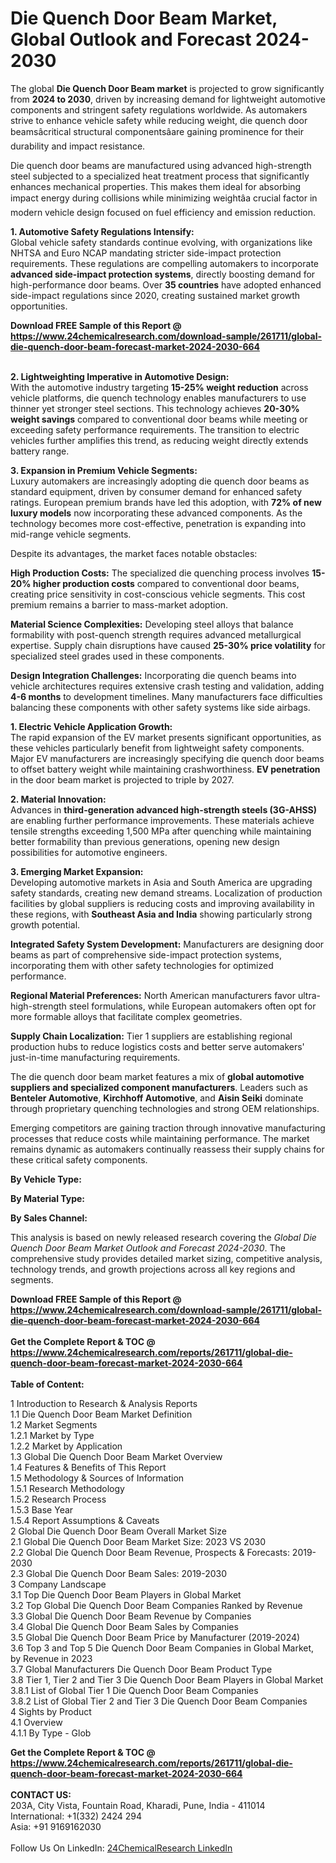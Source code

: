 <h1>Die Quench Door Beam Market, Global Outlook and Forecast 2024-2030</h1><p>The global <strong>Die Quench Door Beam market</strong> is projected to grow significantly from <strong>2024 to 2030</strong>, driven by increasing demand for lightweight automotive components and stringent safety regulations worldwide. As automakers strive to enhance vehicle safety while reducing weight, die quench door beamsâcritical structural componentsâare gaining prominence for their durability and impact resistance.</p><p>Die quench door beams are manufactured using advanced high-strength steel subjected to a specialized heat treatment process that significantly enhances mechanical properties. This makes them ideal for absorbing impact energy during collisions while minimizing weightâa crucial factor in modern vehicle design focused on fuel efficiency and emission reduction.</p><p><strong>1. Automotive Safety Regulations Intensify:</strong><br>
Global vehicle safety standards continue evolving, with organizations like NHTSA and Euro NCAP mandating stricter side-impact protection requirements. These regulations are compelling automakers to incorporate <strong>advanced side-impact protection systems</strong>, directly boosting demand for high-performance door beams. Over <strong>35 countries</strong> have adopted enhanced side-impact regulations since 2020, creating sustained market growth opportunities.</p><div><b>Download FREE Sample of this Report @ 
            <a href="https://www.24chemicalresearch.com/download-sample/261711/global-die-quench-door-beam-forecast-market-2024-2030-664">
            https://www.24chemicalresearch.com/download-sample/261711/global-die-quench-door-beam-forecast-market-2024-2030-664</a></b></div><br><p><strong>2. Lightweighting Imperative in Automotive Design:</strong><br>
With the automotive industry targeting <strong>15-25% weight reduction</strong> across vehicle platforms, die quench technology enables manufacturers to use thinner yet stronger steel sections. This technology achieves <strong>20-30% weight savings</strong> compared to conventional door beams while meeting or exceeding safety performance requirements. The transition to electric vehicles further amplifies this trend, as reducing weight directly extends battery range.</p><p><strong>3. Expansion in Premium Vehicle Segments:</strong><br>
Luxury automakers are increasingly adopting die quench door beams as standard equipment, driven by consumer demand for enhanced safety ratings. European premium brands have led this adoption, with <strong>72% of new luxury models</strong> now incorporating these advanced components. As the technology becomes more cost-effective, penetration is expanding into mid-range vehicle segments.</p><p>Despite its advantages, the market faces notable obstacles:</p><p><strong>High Production Costs:</strong> The specialized die quenching process involves <strong>15-20% higher production costs</strong> compared to conventional door beams, creating price sensitivity in cost-conscious vehicle segments. This cost premium remains a barrier to mass-market adoption.</p><p><strong>Material Science Complexities:</strong> Developing steel alloys that balance formability with post-quench strength requires advanced metallurgical expertise. Supply chain disruptions have caused <strong>25-30% price volatility</strong> for specialized steel grades used in these components.</p><p><strong>Design Integration Challenges:</strong> Incorporating die quench beams into vehicle architectures requires extensive crash testing and validation, adding <strong>4-6 months</strong> to development timelines. Many manufacturers face difficulties balancing these components with other safety systems like side airbags.</p><p><strong>1. Electric Vehicle Application Growth:</strong><br>
The rapid expansion of the EV market presents significant opportunities, as these vehicles particularly benefit from lightweight safety components. Major EV manufacturers are increasingly specifying die quench door beams to offset battery weight while maintaining crashworthiness. <strong>EV penetration</strong> in the door beam market is projected to triple by 2027.</p><p><strong>2. Material Innovation:</strong><br>
Advances in <strong>third-generation advanced high-strength steels (3G-AHSS)</strong> are enabling further performance improvements. These materials achieve tensile strengths exceeding 1,500 MPa after quenching while maintaining better formability than previous generations, opening new design possibilities for automotive engineers.</p><p><strong>3. Emerging Market Expansion:</strong><br>
Developing automotive markets in Asia and South America are upgrading safety standards, creating new demand streams. Localization of production facilities by global suppliers is reducing costs and improving availability in these regions, with <strong>Southeast Asia and India</strong> showing particularly strong growth potential.</p><p><strong>Integrated Safety System Development:</strong> Manufacturers are designing door beams as part of comprehensive side-impact protection systems, incorporating them with other safety technologies for optimized performance.</p><p><strong>Regional Material Preferences:</strong> North American manufacturers favor ultra-high-strength steel formulations, while European automakers often opt for more formable alloys that facilitate complex geometries.</p><p><strong>Supply Chain Localization:</strong> Tier 1 suppliers are establishing regional production hubs to reduce logistics costs and better serve automakers' just-in-time manufacturing requirements.</p><p>The die quench door beam market features a mix of <strong>global automotive suppliers and specialized component manufacturers</strong>. Leaders such as <strong>Benteler Automotive</strong>, <strong>Kirchhoff Automotive</strong>, and <strong>Aisin Seiki</strong> dominate through proprietary quenching technologies and strong OEM relationships.</p><p>Emerging competitors are gaining traction through innovative manufacturing processes that reduce costs while maintaining performance. The market remains dynamic as automakers continually reassess their supply chains for these critical safety components.</p><p><strong>By Vehicle Type:</strong></p><p><strong>By Material Type:</strong></p><p><strong>By Sales Channel:</strong></p><p>This analysis is based on newly released research covering the <em>Global Die Quench Door Beam Market Outlook and Forecast 2024-2030</em>. The comprehensive study provides detailed market sizing, competitive analysis, technology trends, and growth projections across all key regions and segments.</p><div><b>Download FREE Sample of this Report @ 
            <a href="https://www.24chemicalresearch.com/download-sample/261711/global-die-quench-door-beam-forecast-market-2024-2030-664">
            https://www.24chemicalresearch.com/download-sample/261711/global-die-quench-door-beam-forecast-market-2024-2030-664</a></b></div><br><div><b>Get the Complete Report & TOC @ 
            <a href="https://www.24chemicalresearch.com/reports/261711/global-die-quench-door-beam-forecast-market-2024-2030-664">
            https://www.24chemicalresearch.com/reports/261711/global-die-quench-door-beam-forecast-market-2024-2030-664</a></b></div><br>
            <b>Table of Content:</b><p>1 Introduction to Research & Analysis Reports<br />
    1.1 Die Quench Door Beam Market Definition<br />
    1.2 Market Segments<br />
        1.2.1 Market by Type<br />
        1.2.2 Market by Application<br />
    1.3 Global Die Quench Door Beam Market Overview<br />
    1.4 Features & Benefits of This Report<br />
    1.5 Methodology & Sources of Information<br />
        1.5.1 Research Methodology<br />
        1.5.2 Research Process<br />
        1.5.3 Base Year<br />
        1.5.4 Report Assumptions & Caveats<br />
2 Global Die Quench Door Beam Overall Market Size<br />
    2.1 Global Die Quench Door Beam Market Size: 2023 VS 2030<br />
    2.2 Global Die Quench Door Beam Revenue, Prospects & Forecasts: 2019-2030<br />
    2.3 Global Die Quench Door Beam Sales: 2019-2030<br />
3 Company Landscape<br />
    3.1 Top Die Quench Door Beam Players in Global Market<br />
    3.2 Top Global Die Quench Door Beam Companies Ranked by Revenue<br />
    3.3 Global Die Quench Door Beam Revenue by Companies<br />
    3.4 Global Die Quench Door Beam Sales by Companies<br />
    3.5 Global Die Quench Door Beam Price by Manufacturer (2019-2024)<br />
    3.6 Top 3 and Top 5 Die Quench Door Beam Companies in Global Market, by Revenue in 2023<br />
    3.7 Global Manufacturers Die Quench Door Beam Product Type<br />
    3.8 Tier 1, Tier 2 and Tier 3 Die Quench Door Beam Players in Global Market<br />
        3.8.1 List of Global Tier 1 Die Quench Door Beam Companies<br />
        3.8.2 List of Global Tier 2 and Tier 3 Die Quench Door Beam Companies<br />
4 Sights by Product<br />
    4.1 Overview<br />
        4.1.1 By Type - Glob</p><div><b>Get the Complete Report & TOC @ 
            <a href="https://www.24chemicalresearch.com/reports/261711/global-die-quench-door-beam-forecast-market-2024-2030-664">
            https://www.24chemicalresearch.com/reports/261711/global-die-quench-door-beam-forecast-market-2024-2030-664</a></b></div><br><b>CONTACT US:</b><br>
            203A, City Vista, Fountain Road, Kharadi, Pune, India - 411014<br>
            International: +1(332) 2424 294<br>
            Asia: +91 9169162030 <br><br>
            Follow Us On LinkedIn: <a href="https://www.linkedin.com/company/24chemicalresearch/">24ChemicalResearch LinkedIn</a>